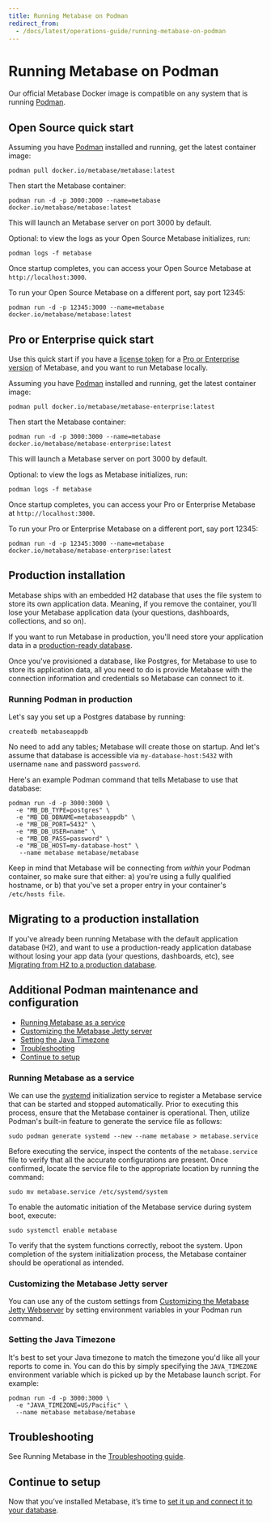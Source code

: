 ```yaml
---
title: Running Metabase on Podman
redirect_from:
  - /docs/latest/operations-guide/running-metabase-on-podman
---
```


# Running Metabase on Podman

Our official Metabase Docker image is compatible on any system that is running [Podman](https://podman.io).

## Open Source quick start

Assuming you have [Podman](https://podman.io) installed and running, get the latest container image:

```
podman pull docker.io/metabase/metabase:latest
```

Then start the Metabase container:

```
podman run -d -p 3000:3000 --name=metabase docker.io/metabase/metabase:latest
```

This will launch an Metabase server on port 3000 by default.

Optional: to view the logs as your Open Source Metabase initializes, run:

```
podman logs -f metabase
```

Once startup completes, you can access your Open Source Metabase at `http://localhost:3000`.

To run your Open Source Metabase on a different port, say port 12345:

```
podman run -d -p 12345:3000 --name=metabase docker.io/metabase/metabase:latest
```

## Pro or Enterprise quick start

Use this quick start if you have a [license token](../../installation-and-operation/activating-the-enterprise-edition.md) for a [Pro or Enterprise version](https://www.metabase.com/pricing) of Metabase, and you want to run Metabase locally.

Assuming you have [Podman](https://podman.io) installed and running, get the latest container image:

```
podman pull docker.io/metabase/metabase-enterprise:latest
```

Then start the Metabase container:

```
podman run -d -p 3000:3000 --name=metabase docker.io/metabase/metabase-enterprise:latest
```

This will launch a Metabase server on port 3000 by default.

Optional: to view the logs as Metabase initializes, run:

```
podman logs -f metabase
```

Once startup completes, you can access your Pro or Enterprise Metabase at `http://localhost:3000`.

To run your Pro or Enterprise Metabase on a different port, say port 12345:

```
podman run -d -p 12345:3000 --name=metabase docker.io/metabase/metabase-enterprise:latest
```

## Production installation

Metabase ships with an embedded H2 database that uses the file system to store its own application data. Meaning, if you remove the container, you'll lose your Metabase application data (your questions, dashboards, collections, and so on).

If you want to run Metabase in production, you'll need store your application data in a [production-ready database](../migrating-from-h2.md#supported-databases-for-storing-your-metabase-application-data).

Once you've provisioned a database, like Postgres, for Metabase to use to store its application data, all you need to do is provide Metabase with the connection information and credentials so Metabase can connect to it.

### Running Podman in production

Let's say you set up a Postgres database by running:

```
createdb metabaseappdb
```

No need to add any tables; Metabase will create those on startup. And let's assume that database is accessible via `my-database-host:5432` with username `name` and password `password`.

Here's an example Podman command that tells Metabase to use that database:

```
podman run -d -p 3000:3000 \
  -e "MB_DB_TYPE=postgres" \
  -e "MB_DB_DBNAME=metabaseappdb" \
  -e "MB_DB_PORT=5432" \
  -e "MB_DB_USER=name" \
  -e "MB_DB_PASS=password" \
  -e "MB_DB_HOST=my-database-host" \
   --name metabase metabase/metabase
```

Keep in mind that Metabase will be connecting from _within_ your Podman container, so make sure that either: a) you're using a fully qualified hostname, or b) that you've set a proper entry in your container's `/etc/hosts file`.

## Migrating to a production installation

If you've already been running Metabase with the default application database (H2), and want to use a production-ready application database without losing your app data (your questions, dashboards, etc), see [Migrating from H2 to a production database](migrating-from-h2.md).

## Additional Podman maintenance and configuration

- [Running Metabase as a service](#running-metabase-as-a-service)
- [Customizing the Metabase Jetty server](#customizing-the-metabase-jetty-server)
- [Setting the Java Timezone](#setting-the-java-timezone)
- [Troubleshooting](#troubleshooting)
- [Continue to setup](#continue-to-setup)

### Running Metabase as a service

We can use the [systemd](https://systemd.io/) initialization service to register a Metabase service that can be started and stopped automatically. Prior to executing this process, ensure that the Metabase container is operational. Then, utilize Podman's built-in feature to generate the service file as follows:

```
sudo podman generate systemd --new --name metabase > metabase.service
```

Before executing the service, inspect the contents of the `metabase.service` file to verify that all the accurate configurations are present. Once confirmed, locate the service file to the appropriate location by running the command:

```
sudo mv metabase.service /etc/systemd/system
```

To enable the automatic initiation of the Metabase service during system boot, execute:

```
sudo systemctl enable metabase
```

To verify that the system functions correctly, reboot the system. Upon completion of the system initialization process, the Metabase container should be operational as intended.

### Customizing the Metabase Jetty server

You can use any of the custom settings from [Customizing the Metabase Jetty Webserver](../../configuring-metabase/customizing-jetty-webserver.md) by setting environment variables in your Podman run command.

### Setting the Java Timezone

It's best to set your Java timezone to match the timezone you'd like all your reports to come in. You can do this by simply specifying the `JAVA_TIMEZONE` environment variable which is picked up by the Metabase launch script. For example:

```
podman run -d -p 3000:3000 \
  -e "JAVA_TIMEZONE=US/Pacific" \
  --name metabase metabase/metabase
```

## Troubleshooting

See Running Metabase in the [Troubleshooting guide](../../troubleshooting-guide/running.md).

## Continue to setup

Now that you’ve installed Metabase, it’s time to [set it up and connect it to your database](../../configuring-metabase/setting-up-metabase.md).
